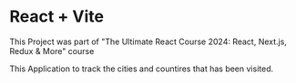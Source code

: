 # React + Vite

This Project was part of "The Ultimate React Course 2024: React, Next.js, Redux & More" course

This Application to track the cities and countires that has been visited.
